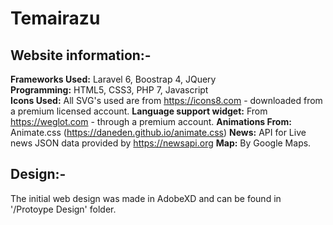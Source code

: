 # Temairazu

## Website information:-
 **Frameworks Used:** Laravel 6, Boostrap 4, JQuery\
 **Programming:** HTML5, CSS3, PHP 7, Javascript\
 **Icons Used:** All SVG's used are from https://icons8.com - downloaded from a premium licensed account.
 **Language support widget:** From https://weglot.com - through a premium account.
 **Animations From:** Animate.css (https://daneden.github.io/animate.css)
 **News:** API for Live news JSON data provided by https://newsapi.org
 **Map:** By Google Maps.
 
 ## Design:-
 The initial web design was made in AdobeXD and can be found in '/Protoype Design' folder.
